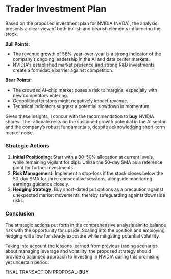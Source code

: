 # Trader Investment Plan

Based on the proposed investment plan for NVIDIA (NVDA), the analysis presents a clear view of both bullish and bearish elements influencing the stock.

**Bull Points:**
- The revenue growth of 56% year-over-year is a strong indicator of the company’s ongoing leadership in the AI and data center markets.
- NVIDIA's established market presence and strong R&D investments create a formidable barrier against competition.

**Bear Points:**
- The crowded AI-chip market poses a risk to margins, especially with new competitors entering.
- Geopolitical tensions might negatively impact revenue. 
- Technical indicators suggest a potential slowdown in momentum.

Given these insights, I concur with the recommendation to **buy** NVIDIA shares. The rationale rests on the sustained growth potential in the AI sector and the company’s robust fundamentals, despite acknowledging short-term market noise.

### Strategic Actions
1. **Initial Positioning:** Start with a 30–50% allocation at current levels, while remaining vigilant for dips. Utilize the 50-day SMA as a reference point for further investments.
2. **Risk Management:** Implement a stop-loss if the stock closes below the 50-day SMA for three consecutive sessions, alongside monitoring earnings guidance closely.
3. **Hedging Strategy:** Buy short-dated put options as a precaution against unexpected market movements, thereby safeguarding against downside risks.

### Conclusion
The strategic actions put forth in the comprehensive analysis aim to balance risk with the opportunity for upside. Scaling into the position and employing hedging will allow for steady exposure while mitigating potential volatility.

Taking into account the lessons learned from previous trading scenarios about managing leverage and volatility, the proposed strategy should provide a balanced approach to investing in NVIDIA during this promising yet uncertain period.

FINAL TRANSACTION PROPOSAL: **BUY**
